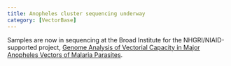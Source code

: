 ```yaml
---
title: Anopheles cluster sequencing underway
category: [VectorBase]
---
```

Samples are now in sequencing at the Broad Institute for the NHGRI/NIAID-supported project, <a href="/projects/genome-analysis-vectorial-capacity-major-anopheles-vectors-malaria-parasites">Genome Analysis of Vectorial Capacity in Major Anopheles Vectors of Malaria Parasites</a>. 
